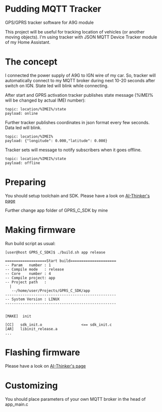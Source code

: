 # Pudding MQTT Tracker
GPS/GPRS tracker software for A9G module

This project will be useful for tracking location of vehicles (or another moving objects).
I'm using tracker with JSON MQTT Device Tracker module of my Home Assistant.

# The concept
I connected the power supply of A9G to IGN wire of my car. So, tracker will automatically
connect to my MQTT broker during next 10-20 seconds after switch on IGN. State led will blink while connecting.

After start and GPRS activation tracker publishes state message (%IMEI% will be
changed by actual IMEI number):

```
topic: location/%IMEI%/state
payload: online
```

Further tracker publishes coordinates in json format every few seconds. Data led will blink.

```
topic: location/%IMEI%
payload: {"longitude": 0.000,"latitude": 0.000}
```

Tracker sets will message to notify subscribers when it goes offline.  

```
topic: location/%IMEI%/state
payload: offline
```

# Preparing
You should setup toolchain and SDK. Please have a look on [AI-Thinker's page](https://ai-thinker-open.github.io/GPRS_C_SDK_DOC/en/c-sdk/installation_linux.html)

Further change app folder of GPRS_C_SDK by mine

# Making firmware

Run build script as usual:
```
[user@host GPRS_C_SDK]$ ./build.sh app release

===================Start build=====================
-- Param   number : 1
-- Compile mode   : release
-- Core    number : 4
-- Compile project: app
-- Project path   :
  |
   --/home/user/Projects/GPRS_C_SDK/app
---------------------------------------------------
-- System Version : LINUX
---------------------------------------------------


[MAKE]  init

[CC]   sdk_init.o                  <== sdk_init.c
[AR]   libinit_release.a
...
```
# Flashing firmware

Please have a look on [AI-Thinker's page](https://ai-thinker-open.github.io/GPRS_C_SDK_DOC/en/c-sdk/burn-debug.html)

# Customizing

You should place parameters of your own MQTT broker in the head of app_main.c
